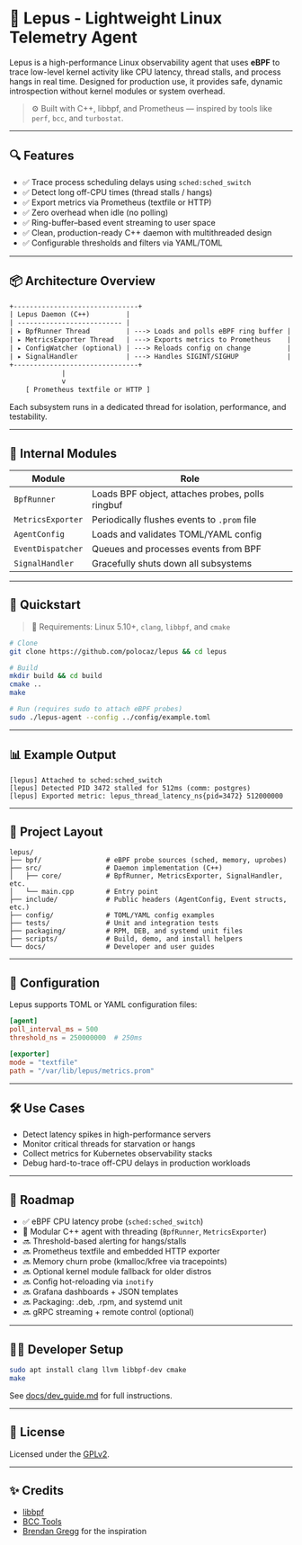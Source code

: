 # 🐇 Lepus - Lightweight Linux Telemetry Agent

Lepus is a high-performance Linux observability agent that uses **eBPF** to trace low-level kernel activity like CPU latency, thread stalls, and process hangs in real time. Designed for production use, it provides safe, dynamic introspection without kernel modules or system overhead.

> ⚙️ Built with C++, libbpf, and Prometheus — inspired by tools like `perf`, `bcc`, and `turbostat`.

---

## 🔍 Features

- ✅ Trace process scheduling delays using `sched:sched_switch`
- ✅ Detect long off-CPU times (thread stalls / hangs)
- ✅ Export metrics via Prometheus (textfile or HTTP)
- ✅ Zero overhead when idle (no polling)
- ✅ Ring-buffer–based event streaming to user space
- ✅ Clean, production-ready C++ daemon with multithreaded design
- ✅ Configurable thresholds and filters via YAML/TOML

---

## 📦 Architecture Overview

```txt
+-------------------------------+
| Lepus Daemon (C++)         |
| -------------------------- |
| ▸ BpfRunner Thread         | ---> Loads and polls eBPF ring buffer |
| ▸ MetricsExporter Thread   | ---> Exports metrics to Prometheus    |
| ▸ ConfigWatcher (optional) | ---> Reloads config on change         |
| ▸ SignalHandler            | ---> Handles SIGINT/SIGHUP            |
+-------------------------------+
             |
             v
    [ Prometheus textfile or HTTP ]
```

Each subsystem runs in a dedicated thread for isolation, performance, and testability.

---

## 🧩 Internal Modules

| Module            | Role                                             |
| ----------------- | ------------------------------------------------ |
| `BpfRunner`       | Loads BPF object, attaches probes, polls ringbuf |
| `MetricsExporter` | Periodically flushes events to `.prom` file      |
| `AgentConfig`     | Loads and validates TOML/YAML config             |
| `EventDispatcher` | Queues and processes events from BPF             |
| `SignalHandler`   | Gracefully shuts down all subsystems             |

---

## 🚀 Quickstart

> 🛑 Requirements: Linux 5.10+, `clang`, `libbpf`, and `cmake`

```bash
# Clone
git clone https://github.com/polocaz/lepus && cd lepus

# Build
mkdir build && cd build
cmake ..
make

# Run (requires sudo to attach eBPF probes)
sudo ./lepus-agent --config ../config/example.toml
```

---

## 📊 Example Output

```text
[lepus] Attached to sched:sched_switch
[lepus] Detected PID 3472 stalled for 512ms (comm: postgres)
[lepus] Exported metric: lepus_thread_latency_ns{pid=3472} 512000000
```

---

## 📁 Project Layout

```
lepus/
├── bpf/                # eBPF probe sources (sched, memory, uprobes)
├── src/                # Daemon implementation (C++)
│   ├── core/           # BpfRunner, MetricsExporter, SignalHandler, etc.
│   └── main.cpp        # Entry point
├── include/            # Public headers (AgentConfig, Event structs, etc.)
├── config/             # TOML/YAML config examples
├── tests/              # Unit and integration tests
├── packaging/          # RPM, DEB, and systemd unit files
├── scripts/            # Build, demo, and install helpers
└── docs/               # Developer and user guides
```

---

## 🔧 Configuration

Lepus supports TOML or YAML configuration files:

```toml
[agent]
poll_interval_ms = 500
threshold_ns = 250000000  # 250ms

[exporter]
mode = "textfile"
path = "/var/lib/lepus/metrics.prom"
```

---

## 🛠 Use Cases

- Detect latency spikes in high-performance servers
- Monitor critical threads for starvation or hangs
- Collect metrics for Kubernetes observability stacks
- Debug hard-to-trace off-CPU delays in production workloads

---

## 🎯 Roadmap

- ✅ eBPF CPU latency probe (`sched:sched_switch`)
- 🔄 Modular C++ agent with threading (`BpfRunner`, `MetricsExporter`)
- 🔜 Threshold-based alerting for hangs/stalls
- 🔜 Prometheus textfile and embedded HTTP exporter
- 🔜 Memory churn probe (kmalloc/kfree via tracepoints)
- 🔜 Optional kernel module fallback for older distros
- 🔜 Config hot-reloading via `inotify`
- 🔜 Grafana dashboards + JSON templates
- 🔜 Packaging: .deb, .rpm, and systemd unit
- 🔜 gRPC streaming + remote control (optional)

---

## 👨‍💻 Developer Setup

```bash
sudo apt install clang llvm libbpf-dev cmake
make
```

See [docs/dev_guide.md](docs/dev_guide.md) for full instructions.

---

## 📜 License

Licensed under the [GPLv2](LICENSE).

---

## ✨ Credits

- [libbpf](https://github.com/libbpf/libbpf)
- [BCC Tools](https://github.com/iovisor/bcc)
- [Brendan Gregg](http://www.brendangregg.com/) for the inspiration
